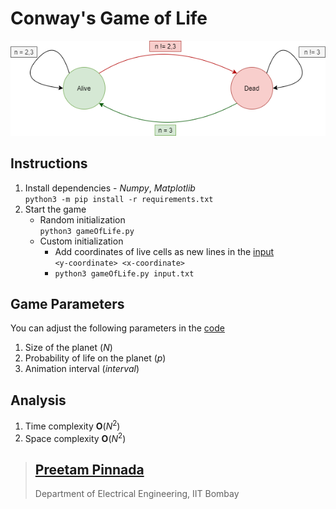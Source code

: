 # Conway's Game of Life

![State Diagram](state_diagram.png)

## Instructions
1. Install dependencies - *Numpy*, *Matplotlib*   
`python3 -m pip install -r requirements.txt`
2. Start the game  
    * Random initialization  
`python3 gameOfLife.py`  
    * Custom initialization  
        * Add coordinates of live cells as new lines in the [input](input.txt)   
        `<y-coordinate> <x-coordinate>`  
        * `python3 gameOfLife.py input.txt`  


## Game Parameters
You can adjust the following parameters in the [code](gameOfLife.py) 
1. Size of the planet (*N*) 
2. Probability of life on the planet (*p*)
3. Animation interval (*interval*)

## Analysis
1. Time complexity **O**(*N*<sup>2</sup>)
2. Space complexity **O**(*N*<sup>2</sup>)

> ## [Preetam Pinnada](https://preetam25.github.io)
> Department of Electrical Engineering, IIT Bombay